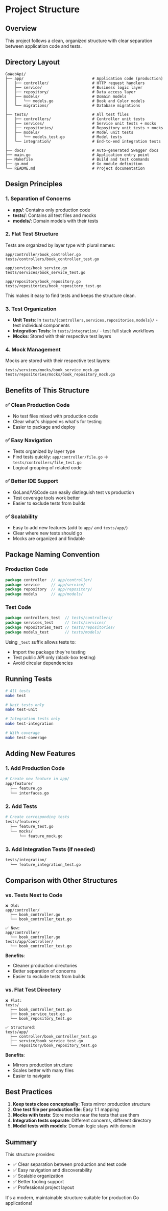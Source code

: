 # Project Structure

## Overview

This project follows a clean, organized structure with clear separation between application code and tests.

## Directory Layout

```
GoWebApi/
├── app/                              # Application code (production)
│   ├── controller/                   # HTTP request handlers
│   ├── service/                      # Business logic layer
│   ├── repository/                   # Data access layer
│   ├── models/                       # Domain models
│   │   └── models.go                 # Book and Color models
│   └── migrations/                   # Database migrations
│
├── tests/                            # All test files
│   ├── controllers/                  # Controller unit tests
│   ├── services/                     # Service unit tests + mocks
│   ├── repositories/                 # Repository unit tests + mocks
│   ├── models/                       # Model unit tests
│   │   └── models_test.go            # Model tests
│   └── integration/                  # End-to-end integration tests
│
├── docs/                             # Auto-generated Swagger docs
├── main.go                           # Application entry point
├── Makefile                          # Build and test commands
├── go.mod                            # Go module definition
└── README.md                         # Project documentation
```

## Design Principles

### 1. **Separation of Concerns**
- **app/**: Contains only production code
- **tests/**: Contains all test files and mocks
- **models/**: Domain models with their tests

### 2. **Flat Test Structure**
Tests are organized by layer type with plural names:
```
app/controller/book_controller.go
tests/controllers/book_controller_test.go

app/service/book_service.go
tests/services/book_service_test.go

app/repository/book_repository.go
tests/repositories/book_repository_test.go
```

This makes it easy to find tests and keeps the structure clean.

### 3. **Test Organization**
- **Unit Tests**: In `tests/{controllers,services,repositories,models}/` - test individual components
- **Integration Tests**: In `tests/integration/` - test full stack workflows
- **Mocks**: Stored with their respective test layers

### 4. **Mock Management**
Mocks are stored with their respective test layers:
```
tests/services/mocks/book_service_mock.go
tests/repositories/mocks/book_repository_mock.go
```

## Benefits of This Structure

### ✅ **Clean Production Code**
- No test files mixed with production code
- Clear what's shipped vs what's for testing
- Easier to package and deploy

### ✅ **Easy Navigation**
- Tests organized by layer type
- Find tests quickly: `app/controller/file.go` → `tests/controllers/file_test.go`
- Logical grouping of related code

### ✅ **Better IDE Support**
- GoLand/VSCode can easily distinguish test vs production
- Test coverage tools work better
- Easier to exclude tests from builds

### ✅ **Scalability**
- Easy to add new features (add to `app/` and `tests/app/`)
- Clear where new tests should go
- Mocks are organized and findable

## Package Naming Convention

### Production Code
```go
package controller  // app/controller/
package service     // app/service/
package repository  // app/repository/
package models      // app/models/
```

### Test Code
```go
package controllers_test  // tests/controllers/
package services_test     // tests/services/
package repositories_test // tests/repositories/
package models_test       // tests/models/
```

Using `_test` suffix allows tests to:
- Import the package they're testing
- Test public API only (black-box testing)
- Avoid circular dependencies

## Running Tests

```bash
# All tests
make test

# Unit tests only
make test-unit

# Integration tests only
make test-integration

# With coverage
make test-coverage
```

## Adding New Features

### 1. Add Production Code
```bash
# Create new feature in app/
app/feature/
  ├── feature.go
  └── interfaces.go
```

### 2. Add Tests
```bash
# Create corresponding tests
tests/features/
  ├── feature_test.go
  └── mocks/
      └── feature_mock.go
```

### 3. Add Integration Tests (if needed)
```bash
tests/integration/
  └── feature_integration_test.go
```

## Comparison with Other Structures

### vs. Tests Next to Code
```
❌ Old:
app/controller/
  ├── book_controller.go
  └── book_controller_test.go

✅ New:
app/controller/
  └── book_controller.go
tests/app/controller/
  └── book_controller_test.go
```

**Benefits**:
- Cleaner production directories
- Better separation of concerns
- Easier to exclude tests from builds

### vs. Flat Test Directory
```
❌ Flat:
tests/
  ├── book_controller_test.go
  ├── book_service_test.go
  └── book_repository_test.go

✅ Structured:
tests/app/
  ├── controller/book_controller_test.go
  ├── service/book_service_test.go
  └── repository/book_repository_test.go
```

**Benefits**:
- Mirrors production structure
- Scales better with many files
- Easier to navigate

## Best Practices

1. **Keep tests close conceptually**: Tests mirror production structure
2. **One test file per production file**: Easy 1:1 mapping
3. **Mocks with tests**: Store mocks near the tests that use them
4. **Integration tests separate**: Different concerns, different directory
5. **Model tests with models**: Domain logic stays with domain

## Summary

This structure provides:
- ✅ Clear separation between production and test code
- ✅ Easy navigation and discoverability
- ✅ Scalable organization
- ✅ Better tooling support
- ✅ Professional project layout

It's a modern, maintainable structure suitable for production Go applications!
